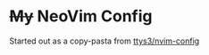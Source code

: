# ~~My~~ NeoVim Config

Started out as a copy-pasta from [ttys3/nvim-config](https://github.com/ttys3/nvim-config)
